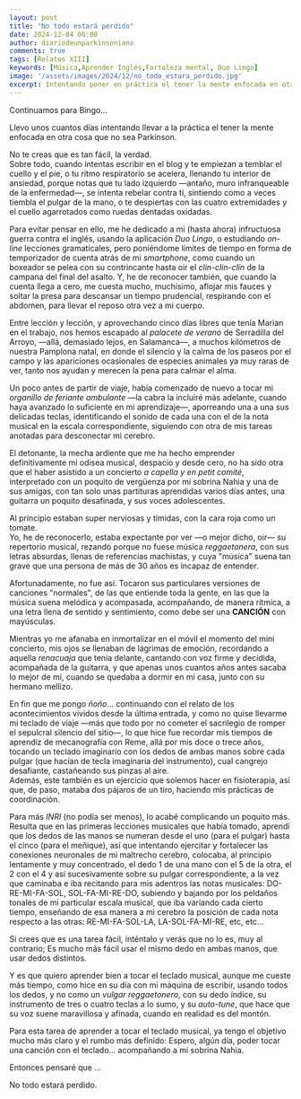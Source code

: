 ```yaml
---
layout: post
title: "No todo estará perdido"
date: 2024-12-04 06:00
author: diariodeunparkinsoniano
comments: true
tags: [Relatos XIII] 
keywords: [Música,Aprender Inglés,Fortaleza mental, Duo Lingo]
image: '/assets/images/2024/12/no_todo_estara_perdido.jpg'
excerpt: Intentando poner en práctica el tener la mente enfocada en otra cosa que no sea Parkinson
---
```

Continuamos para Bingo...

Llevo unos cuantos días intentando llevar a la práctica el tener la mente enfocada en otra cosa que no sea Parkinson.

No te creas que es tan fácil, la verdad.  
Sobre todo, cuando intentas escribir en el blog y te empiezan a temblar el cuello y el pie, o tu ritmo respiratorio se acelera, llenando tu interior de ansiedad, porque notas que tu lado izquierdo —antaño, muro infranqueable de la enfermedad—, se intenta rebelar contra tí, sintiendo como a veces tiembla el pulgar de la mano, o te despiertas con las cuatro extremidades y el cuello agarrotados como ruedas dentadas oxidadas.

Para evitar pensar en ello, me he dedicado a mi (hasta ahora) infructuosa guerra contra el inglés, usando la aplicación *Duo Lingo*, o estudiando *on-line* lecciones gramaticales, pero poniéndome límites de tiempo en forma de temporizador de cuenta atrás de mi *smartphone*, como cuando un boxeador se pelea con su contrincante hasta oir el *clin-clin-clin* de la campana del final del asalto. Y, he de reconocer también, que cuando la cuenta llega a cero, me cuesta mucho, muchísimo, aflojar mis fauces y soltar la presa para descansar un tiempo prudencial, respirando con el abdomen, para llevar el reposo otra vez a mi cuerpo.

Entre lección y lección, y aprovechando cinco días libres que tenía Marian en el trabajo, nos hemos escapado al *palacete de verano* de Serradilla del Arroyo,  —allá, demasiado lejos, en Salamanca—, a muchos kilómetros de nuestra Pamplona natal, en donde el silencio y la calma de los paseos por el campo y las apariciones ocasionales de especies animales ya muy raras de ver, tanto nos ayudan y merecen la pena para calmar el alma.

Un poco antes de partir de viaje, había comenzado de nuevo a tocar mi *organillo de feriante ambulante* —la cabra la incluiré más adelante, cuando haya avanzado lo suficiente en mi aprendizaje—, aporreando una a una sus delicadas teclas, identificando el sonido de cada una con el de la nota musical en la escala correspondiente, siguiendo con otra de mis tareas anotadas para desconectar mi cerebro.

El detonante, la mecha ardiente que me ha hecho emprender definitivamente mi odisea musical, despacio y desde cero, no ha sido otra que el haber asistido a un concierto *a capella y en petit comité*, interpretado con un poquito de vergüenza por mi sobrina Nahia y una de sus amigas, con tan solo unas partituras aprendidas varios días antes, una guitarra un poquito desafinada, y sus voces adolescentes.

Al principio estaban super nerviosas y tímidas, con la cara roja como un tomate.  
Yo, he de reconocerlo, estaba expectante por ver —o mejor dicho, oir— su repertorio musical, rezando porque no fuese música *reggaetonera*, con sus letras absurdas, llenas de referencias machistas, y cuya "música" suena tan grave que una persona de más de 30 años es incapaz de entender.

Afortunadamente, no fue así. Tocaron sus particulares versiones de canciones "normales", de las que entiende toda la gente, en las que la música suena melódica y acompasada, acompañando, de manera rítmica, a una letra llena de sentido y sentimiento, como debe ser una **CANCIÓN** con mayúsculas.

Mientras yo me afanaba en inmortalizar en el móvil el momento del mini concierto, mis ojos se llenaban de lágrimas de emoción, recordando a aquella *renacuaja* que tenía delante, cantando con voz firme y decidida, acompañada de la guitarra, y que apenas unos cuantos años antes sacaba lo mejor de mí, cuando se quedaba a dormir en mi casa, junto con su hermano mellizo.

En fin que me pongo *ñoño*... continuando con el relato de los acontecimientos vividos desde la última entrada, y como no quise llevarme mi teclado de viaje —más que todo por no cometer el sacrilegio de romper el sepulcral silencio del sitio—, lo que hice fue recordar mis tiempos de aprendiz de mecanografía con Reme, allá por mis doce o trece años, tocando un teclado imaginario con los dedos de ambas manos sobre cada pulgar (que hacían de tecla imaginaria del instrumento), cual cangrejo desafiante, castañeando sus pinzas al aire.  
Además, este también es un ejercicio que solemos hacer en fisioterapia, así que, de paso, mataba dos pájaros de un tiro, haciendo mis prácticas de coordinación.

Para más *INRI* (no podía ser menos), lo acabé complicando un poquito más.  
Resulta que en las primeras lecciones musicales que había tomado, aprendí que los dedos de las manos se numeran desde el uno (para el pulgar) hasta el cinco (para el meñique), así que intentando ejercitar y fortalecer las conexiones neuronales de mi maltrecho cerebro, colocaba, al principio lentamente y muy concentrado, el dedo 1 de una mano con el 5 de la otra, el 2 con el 4 y así sucesivamente  sobre su pulgar correspondiente, a la vez que caminaba e iba recitando para mis adentros las notas musicales: DO-RE-MI-FA-SOL, SOL-FA-MI-RE-DO, subiendo y bajando por los peldaños tonales de mi particular escala musical, que iba variando cada cierto tiempo, enseñando de esa manera a mi cerebro la posición de cada nota respecto a las otras: RE-MI-FA-SOL-LA, LA-SOL-FA-MI-RE, etc, etc...  

Si crees que es una tarea fácil, inténtalo y verás que no lo es, muy al contrario; Es mucho más fácil usar el mismo dedo en ambas manos, que usar dedos distintos.

Y es que quiero aprender bien a tocar el teclado musical, aunque me cueste más tiempo, como hice en su día con mi máquina de escribir, usando todos los dedos, y no como un *vulgar reggaetonero*, con su dedo índice, su instrumento de tres o cuatro teclas a lo sumo, y su *auto-tune*, que hace que su voz suene maravillosa y afinada, cuando en realidad es del montón.

Para esta tarea de aprender a tocar el teclado musical, ya tengo el objetivo mucho más claro y el rumbo más definido: Espero, algún día, poder tocar una canción con el teclado... acompañando a mi sobrina Nahia.

Entonces pensaré que ...

No todo estará perdido.
